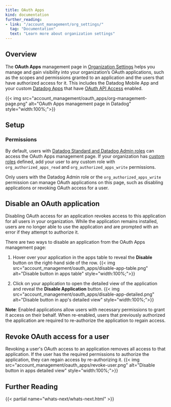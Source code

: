 ```yaml
---
title: OAuth Apps
kind: documentation
further_reading:
- link: "/account_management/org_settings/"
  tag: "Documentation"
  text: "Learn more about organization settings"
---
```

## Overview

The **OAuth Apps** management page in [Organization Settings][1] helps you manage and gain visibility into your organization’s OAuth applications, such as the scopes and permissions granted to an application and the users that have authorized access for it. This includes the Datadog Mobile App and your custom [Datadog Apps][2] that have [OAuth API Access][3] enabled. 

{{< img src="account_management/oauth_apps/org-management-page.png" alt="OAuth Apps management page in Datadog" style="width:100%;">}}

## Setup
### Permissions

By default, users with [Datadog Standard and Datadog Admin roles][4] can access the OAuth Apps management page. If your organization has [custom roles][5] defined, add your user to any custom role with `org_authorized_apps_read` and `org_authorized_apps_write` permissions. 

Only users with the Datadog Admin role or the `org_authorized_apps_write` permission can manage OAuth applications on this page, such as disabling applications or revoking OAuth access for a user.

## Disable an OAuth application

Disabling OAuth access for an application revokes access to this application for all users in your organization. While the application remains installed, users are no longer able to use the application and are prompted with an error if they attempt to authorize it.

There are two ways to disable an application from the OAuth Apps management page:
1. Hover over your application in the apps table to reveal the **Disable** button on the right-hand side of the row.
{{< img src="account_management/oauth_apps/disable-app-table.png" alt="Disable button in apps table" style="width:100%;">}}

2. Click on your application to open the detailed view of the application and reveal the **Disable Application** button.
{{< img src="account_management/oauth_apps/disable-app-detailed.png" alt="Disable button in app's detailed view" style="width:100%;">}}

**Note**: Enabled applications allow users with necessary permissions to grant it access on their behalf. When re-enabled, users that previously authorized the application are required to re-authorize the application to regain access.

## Revoke OAuth access for a user

Revoking a user's OAuth access to an application removes all access to that application. If the user has the required permissions to authorize the application, they can regain access by re-authorizing it.
{{< img src="account_management/oauth_apps/revoke-user.png" alt="Disable button in apps detailed view" style="width:100%;">}}

## Further Reading

{{< partial name="whats-next/whats-next.html" >}}

[1]: https://app.datadoghq.com/organization-settings/
[2]: /developers/datadog_apps/
[3]: /developers/datadog_apps/#oauth-api-access
[4]: /account_management/rbac/permissions/#general-permissions
[5]: /account_management/rbac/?tab=datadogapplication#custom-role
